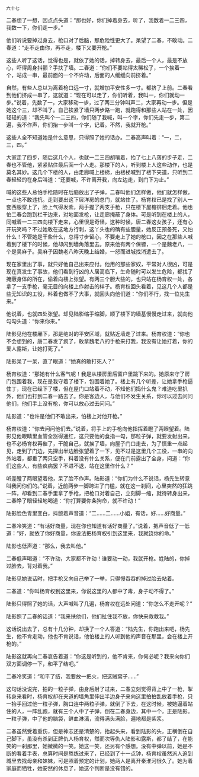     六十七 

   二春想了一想，因点点头道：“那也好，你们掉着身去，听了，我数着一二三四，我数一下，你们走一步。”

   他们听说要掉过身去，枪口对了后脑，那危险性更大了。呆望了二春，不敢动。二春道：“走不走由你，再不走，楼下又要开枪。”

   这些人听了这话，觉得也是，就依了她的话，掉转身去，最后一个人，最是不放心，吓得周身抖颤？手扶了墙。二春道：“你们不要站得太稀松了，一个挨着一个，站成一串，最前面的一个不许动，后面的人缓缓向前挤着。”

   自然，有些人总以为离着枪口远一寸，就增加平安性多一寸。都挤了上前。二春看到他们挤成一串了，这就道：“现在可以走了，你们听着，我叫一，你们就动一步。”说着，先数了一，大家移动一步，过了两三分钟叫声二，大家再动一步。但是她这个三，却不叫了。自己挨紧了墙只两步路一跑，就跑得和那些人站在一处，因轻轻的道：“我先叫个一二三四，你们随了我喊，叫一个字，你们先走一步，第二遍，我不作声，你们抬一步叫一个字，记着。不然，我就开枪。”

   这些人全不知道她是什么意思，只得照了她的话办。二春高声叫着：“一，二，三，四。”

   大家走了四步，随后这几个人，也就一二三四胡嚷着，抬了七上八落的步子走，二春也不管他，紧紧贴住最后面一个人走。那楼下的人，听到楼上人这些动作，也是莫名其妙。这几个下楼的人，由走廊喊上楼梯，由楼梯喊到了楼下夹道，只听到二春轻轻的在身后叫道：“还要喊，不许离开我，向左边走，到门下为止。”

   喊的这些人总怕手枪随时在后脑放出了子弹，二春叫他们怎样做，他们就怎样做，一点也不敢违抗。走到要出这下层洋房的总门，就站住了。杨育权已是找了别人一套西服穿上了，脸上气得发紫，两手握了两支手枪，只在楼下屋檐徘徊走着。他也怕二春会跑到栏干边来，对地面发枪，让走廊掩蔽了身体。可是听到在楼上的人，同喊着一二三四向楼下走来，心里很是奇怪，这种时候，唐二春这女孩子，还有心开玩笑吗？不过她敢在这地方行刺，这丫头也的确有些胆量，她反正预备死，又怕什么！不管她是干些什么，总得寸步留心，不要走上了她的枪口，因之在那些人喊着到了楼下的时候，他却闪到墙角落里去。原来他有两个保镖，一个是魏老八，一个是吴麻子。吴麻子因魏老八昨天晚上结婚，一怒而进城找消遣去了。

   现在家里出了事，就只好他自己出来应付。他用的那些家奴，平常对人很凶，可是现在真发生了事故，他们看到行凶的人居高临下，生命随时可以发生危险，都找了掩蔽身体的所在，偷着向楼上张望。有两三个胆大些的，也只站在杨育权一处，各拿了一支手枪，毫无目的向楼上作射击的样子。杨育权回头看着，见这几个人都是些无知识的工役，料着也做不了大事，就回头向他们道：“你们不行，找一位先生来。”

   他说着，也就四处张望。却见陆影缩手缩脚，顺了楼下的墙基慢慢走过来，就向他勾勾头道：“你来你来。”

   陆影见他在楼厢下，那是绝对的平安区域，就贴近墙走了过来。杨育权道：“你也不会想到的，唐二春发了疯了，敢拿魏老八的手枪来打我，我没有让她打着，你的爱人露斯，让她打死了。”

   陆影呆了一呆，直了眼道：“她真的敢打死人？”

   杨育权道：“那她有什么客气呢！我是从楼房里后窗户里跳下来的。她原来守了房门包围着我，现在是我守着了楼下，包围着她了。楼上有几个听差，让她拿手枪逼住丁，现在已经下了楼，但在屋门口站着不动，不知他们捣什么鬼？难道吃里扒外，他们也打到二春一路去了。你是客边人，与他们不发生关系，你可以过去问问他们，他们手上没有枪，你可以放心过去问问。”

   陆影道：“也许是他们不敢出来，怕楼上对他开枪。”

   杨育权道：“你去问问他们去。”说着，将手上的手枪向他指挥着瞪了两眼望着。陆影见他眼睛里血管全涨得通红，这只要他的食指一勾，那粒子弹，就要发射出来。也不必杨育权再催了，干脆自己，就挨了墙，向屋子门口走去，为了慎重一点起见，走到了门边，先探出半边脸张望着了一下，见不过是这里几个工役，一串的向外站着，都垂了两只空手，料着没有什么关系，便在门前露出了全身，问道：“你们这些人，有些疯病罢？不进不退，站在这里作什么？”

   听差瞪了两眼望着他，呆了脸不作声。陆影道：“你们为什么不说话，杨先生转意叫我问你们的。”说着，近前两步一脚跨进了门槛，就在这一刹间，心里突然的狂跳一阵，却看到二春手里拿了手枪，把枪口对着自己，立刻脚一缩，就待转身出来，二春睁了眼轻轻地喝道：“你打算要你条狗命，就不许动！”

   陆影脸色青里变白，抖颤着声音道：“二……二……小姐，有话，好……好商量。”

   二春冷笑道：“有话好商量，现在你也知道有话好商量了。”说着，把声音低了一低道：“好，就依了你好商量，你设法把杨育权引到这里来，我就饶你的命。”

   陆影也低声道：“那么，我去叫他。”

   二春低声喝道：“不许动，大家都不许动！谁要动一动，我就开枪。姓陆的，你掉过脸去，背对着我。”

   陆影见她说话时，把手枪又向自己举了一举，只得慢吞吞的掉过脸去站着。

   二春道：“你叫杨育权到这里来，你说这里的人都中了毒，身子动不得了。”

   陆影只得照了她的话，大声喊叫了几遍，杨育权在远处问道：“你怎么不走开呢？”

   陆影照了二春的话道：“我来扶他们，他们扯住我不放，你快来救救我。”

   这话说出去了，总有十几分钟，却换了一个人答道：“陆先生，你跑出来吧，杨先生，他不肯走动，他也不肯说话，他怕楼上的人听到他的声音在那里，会在楼上开枪的。”

   陆影这就再向二春哀告着道：“你这是听到的，他不肯来，你何必呢？我来向你们双方面调停一下，和平了结吧。”

   二春冷笑道：“和平了结，我要放一把火，把这贼窝子……”

   这句话没说完，拍的一粒子弹，由身后射了过来，二春立刻觉得背上中了一枪，掣转身来看时，杨育权却在夹道的墙角里伸出半边身子来向这里拍拍乱放着手枪，只一抬手回过他一粒子弹，胸口连中两粒子弹，就倒了下去，在这时候，被她逼着站住的人，一阵乱跑，就有三个人中了子弹，倒在二春身边，其中一个，正是陆影。一粒子弹，中了他的脑袋，鲜血淋漓，流得满头满脸，遍地都是紫浆。

   二春虽然受着重伤，但是神志还是清楚的，抬起头来，看到陆影的头，正横倒在自己脚下，虽没有杀到正牌仇人杨育权，然而次等仇人陆影和露斯，都了结了，在能笑的一刹那里，她微微的一笑。她这一笑，还另有个感想。没有中弹以前，她是不断的看着手表，总算时间是熬炼过来了，已经到了十一点钟，杨育权虽然派人追到城里去找母亲和妹妹，可是照着预定的计划，她两人是离开秦淮河很久了。她为着家庭而牺牲，她安然的休息了，她这个判断是没有错的。


